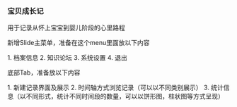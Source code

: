 ### 宝贝成长记

<p>用于记录从怀上宝宝到婴儿阶段的心里路程</p>

<p> 新增Slide主菜单，准备在这个menu里面放以下内容</p>
  1.  档案信息
  2.  知识论坛
  3.  系统设置
  4.  退出

<p>底部Tab，准备放以下内容</p>
  1.  新建记录界面及展示
  2.  时间轴方式浏览记录（可以以不同类别展示）
  3.  统计信息（以不同形式，统计不同时间段的数量，可以以饼形图，柱状图等方式呈现）
